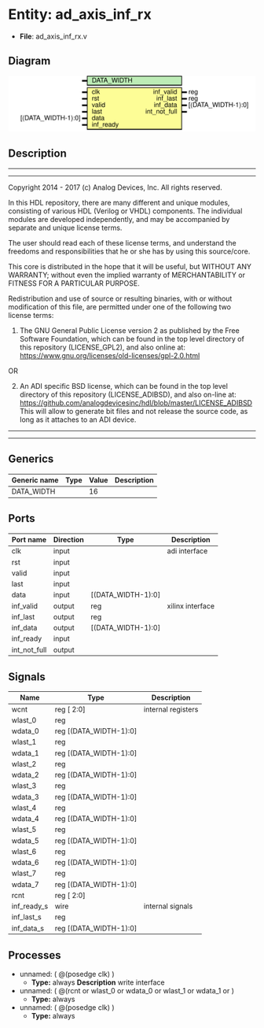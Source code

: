 # Entity: ad_axis_inf_rx

- **File**: ad_axis_inf_rx.v
## Diagram

![Diagram](ad_axis_inf_rx.svg "Diagram")
## Description

 ***************************************************************************
 ***************************************************************************
 Copyright 2014 - 2017 (c) Analog Devices, Inc. All rights reserved.

 In this HDL repository, there are many different and unique modules, consisting
 of various HDL (Verilog or VHDL) components. The individual modules are
 developed independently, and may be accompanied by separate and unique license
 terms.

 The user should read each of these license terms, and understand the
 freedoms and responsibilities that he or she has by using this source/core.

 This core is distributed in the hope that it will be useful, but WITHOUT ANY
 WARRANTY; without even the implied warranty of MERCHANTABILITY or FITNESS FOR
 A PARTICULAR PURPOSE.

 Redistribution and use of source or resulting binaries, with or without modification
 of this file, are permitted under one of the following two license terms:

   1. The GNU General Public License version 2 as published by the
      Free Software Foundation, which can be found in the top level directory
      of this repository (LICENSE_GPL2), and also online at:
      <https://www.gnu.org/licenses/old-licenses/gpl-2.0.html>

 OR

   2. An ADI specific BSD license, which can be found in the top level directory
      of this repository (LICENSE_ADIBSD), and also on-line at:
      https://github.com/analogdevicesinc/hdl/blob/master/LICENSE_ADIBSD
      This will allow to generate bit files and not release the source code,
      as long as it attaches to an ADI device.

 ***************************************************************************
 ***************************************************************************

## Generics

| Generic name | Type | Value | Description |
| ------------ | ---- | ----- | ----------- |
| DATA_WIDTH   |      | 16    |             |
## Ports

| Port name    | Direction | Type               | Description       |
| ------------ | --------- | ------------------ | ----------------- |
| clk          | input     |                    |  adi interface    |
| rst          | input     |                    |                   |
| valid        | input     |                    |                   |
| last         | input     |                    |                   |
| data         | input     | [(DATA_WIDTH-1):0] |                   |
| inf_valid    | output    | reg                |  xilinx interface |
| inf_last     | output    | reg                |                   |
| inf_data     | output    | [(DATA_WIDTH-1):0] |                   |
| inf_ready    | input     |                    |                   |
| int_not_full | output    |                    |                   |
## Signals

| Name        | Type                       | Description          |
| ----------- | -------------------------- | -------------------- |
| wcnt        | reg     [ 2:0]             |  internal registers  |
| wlast_0     | reg                        |                      |
| wdata_0     | reg     [(DATA_WIDTH-1):0] |                      |
| wlast_1     | reg                        |                      |
| wdata_1     | reg     [(DATA_WIDTH-1):0] |                      |
| wlast_2     | reg                        |                      |
| wdata_2     | reg     [(DATA_WIDTH-1):0] |                      |
| wlast_3     | reg                        |                      |
| wdata_3     | reg     [(DATA_WIDTH-1):0] |                      |
| wlast_4     | reg                        |                      |
| wdata_4     | reg     [(DATA_WIDTH-1):0] |                      |
| wlast_5     | reg                        |                      |
| wdata_5     | reg     [(DATA_WIDTH-1):0] |                      |
| wlast_6     | reg                        |                      |
| wdata_6     | reg     [(DATA_WIDTH-1):0] |                      |
| wlast_7     | reg                        |                      |
| wdata_7     | reg     [(DATA_WIDTH-1):0] |                      |
| rcnt        | reg     [ 2:0]             |                      |
| inf_ready_s | wire                       |  internal signals    |
| inf_last_s  | reg                        |                      |
| inf_data_s  | reg     [(DATA_WIDTH-1):0] |                      |
## Processes
- unnamed: ( @(posedge clk) )
  - **Type:** always
**Description**
 write interface 
- unnamed: ( @(rcnt or wlast_0 or wdata_0 or wlast_1 or wdata_1 or )
  - **Type:** always
- unnamed: ( @(posedge clk) )
  - **Type:** always
